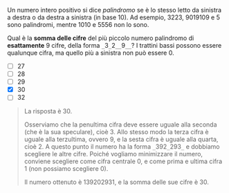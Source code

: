 Un numero intero positivo si dice *palindromo* se è lo stesso letto da sinistra a destra o da destra a sinistra (in base $10$). Ad esempio, $3223$, $9019109$ e $5$ sono palindromi, mentre $1010$ e $5556$ non lo sono.

Qual è la **somma delle cifre** del più piccolo numero palindromo di **esattamente** $9$ cifre, della forma $\texttt{\_}3\texttt{\_}2\texttt{\_}\texttt{\_}9\texttt{\_}\texttt{\_}$? I trattini bassi possono essere qualunque cifra, ma quello più a sinistra non può essere $0$.

- [ ] $27$
- [ ] $28$
- [ ] $29$
- [x] $30$
- [ ] $32$

> La risposta è $30$.
> 
> Osserviamo che la penultima cifra deve essere uguale alla seconda (che è la sua speculare), cioè $3$. Allo stesso modo la terza cifra è uguale alla terzultima, ovvero $9$, e la sesta cifra è uguale alla quarta, cioè $2$. A questo punto il numero ha la forma $\texttt{\_}392\texttt{\_}293\texttt{\_}$ e dobbiamo scegliere le altre cifre. Poiché vogliamo minimizzare il numero, conviene scegliere come cifra centrale $0$, e come prima e ultima cifra $1$ (non possiamo scegliere $0$).
> 
> Il numero ottenuto è $139202931$, e la somma delle sue cifre è $30$.
